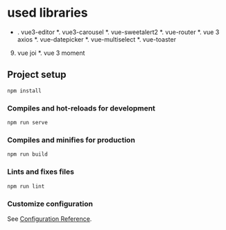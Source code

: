 # used libraries
* .  vue3-editor
*.  vue3-carousel
*.  vue-sweetalert2
*.  vue-router
*.  vue 3 axios
*.  vue-datepicker
*.  vue-multiselect
*.  vue-toaster
9.  vue joi
*. vue 3 moment

## Project setup
```
npm install
```

### Compiles and hot-reloads for development
```
npm run serve
```

### Compiles and minifies for production
```
npm run build
```

### Lints and fixes files
```
npm run lint
```

### Customize configuration
See [Configuration Reference](https://cli.vuejs.org/config/).
